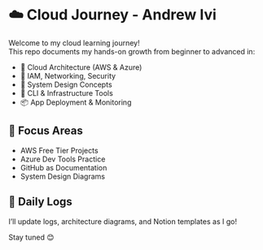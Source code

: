 # ☁️ Cloud Journey - Andrew Ivi

Welcome to my cloud learning journey!  
This repo documents my hands-on growth from beginner to advanced in:

- 🚀 Cloud Architecture (AWS & Azure)
- 🔐 IAM, Networking, Security
- 🧠 System Design Concepts
- 🔧 CLI & Infrastructure Tools
- 📦 App Deployment & Monitoring

## 🔭 Focus Areas
- AWS Free Tier Projects
- Azure Dev Tools Practice
- GitHub as Documentation
- System Design Diagrams

## 📅 Daily Logs
I’ll update logs, architecture diagrams, and Notion templates as I go!

Stay tuned 😊
